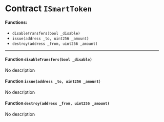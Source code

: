 # Contract `ISmartToken`



#### Functions:
- `disableTransfers(bool _disable)`
- `issue(address _to, uint256 _amount)`
- `destroy(address _from, uint256 _amount)`


---

#### Function `disableTransfers(bool _disable)`
No description
#### Function `issue(address _to, uint256 _amount)`
No description
#### Function `destroy(address _from, uint256 _amount)`
No description



